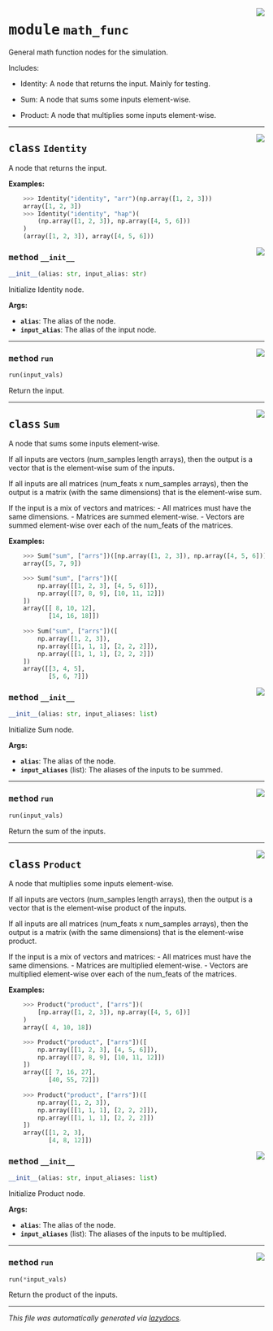 <!-- markdownlint-disable -->

<a href="../../pheno_sim/func_nodes/math_func.py#L0"><img align="right" style="float:right;" src="https://img.shields.io/badge/-source-cccccc?style=flat-square"></a>

# <kbd>module</kbd> `math_func`
General math function nodes for the simulation. 

Includes: 

 * Identity: A node that returns the input. Mainly for testing.  

 * Sum: A node that sums some inputs element-wise. 

 * Product: A node that multiplies some inputs element-wise. 



---

<a href="../../pheno_sim/func_nodes/math_func.py#L18"><img align="right" style="float:right;" src="https://img.shields.io/badge/-source-cccccc?style=flat-square"></a>

## <kbd>class</kbd> `Identity`
A node that returns the input. 



**Examples:**
 ```python
     >>> Identity("identity", "arr")(np.array([1, 2, 3]))
     array([1, 2, 3])
     >>> Identity("identity", "hap")(
         (np.array([1, 2, 3]), np.array([4, 5, 6]))
     )
     (array([1, 2, 3]), array([4, 5, 6]))
``` 

<a href="../../pheno_sim/func_nodes/math_func.py#L32"><img align="right" style="float:right;" src="https://img.shields.io/badge/-source-cccccc?style=flat-square"></a>

### <kbd>method</kbd> `__init__`

```python
__init__(alias: str, input_alias: str)
```

Initialize Identity node. 



**Args:**
 
 - <b>`alias`</b>:  The alias of the node. 
 - <b>`input_alias`</b>:  The alias of the input node. 




---

<a href="../../pheno_sim/func_nodes/math_func.py#L42"><img align="right" style="float:right;" src="https://img.shields.io/badge/-source-cccccc?style=flat-square"></a>

### <kbd>method</kbd> `run`

```python
run(input_vals)
```

Return the input. 


---

<a href="../../pheno_sim/func_nodes/math_func.py#L47"><img align="right" style="float:right;" src="https://img.shields.io/badge/-source-cccccc?style=flat-square"></a>

## <kbd>class</kbd> `Sum`
A node that sums some inputs element-wise. 

If all inputs are vectors (num_samples length arrays), then the output is a vector that is the element-wise sum of the inputs. 

If all inputs are all matrices (num_feats x num_samples arrays), then the output is a matrix (with the same dimensions) that is the  element-wise sum. 

If the input is a mix of vectors and matrices: 
    - All matrices must have the same dimensions. 
    - Matrices are summed element-wise. 
    - Vectors are summed element-wise over each of the num_feats of  the matrices. 



**Examples:**
 ```python
     >>> Sum("sum", ["arrs"])([np.array([1, 2, 3]), np.array([4, 5, 6])])
     array([5, 7, 9])

     >>> Sum("sum", ["arrs"])([
         np.array([[1, 2, 3], [4, 5, 6]]),
         np.array([[7, 8, 9], [10, 11, 12]])
     ])
     array([[ 8, 10, 12],
            [14, 16, 18]])
     
     >>> Sum("sum", ["arrs"])([
         np.array([1, 2, 3]),
         np.array([[1, 1, 1], [2, 2, 2]]),
         np.array([[1, 1, 1], [2, 2, 2]])
     ])
     array([[3, 4, 5],
            [5, 6, 7]])
```          

<a href="../../pheno_sim/func_nodes/math_func.py#L85"><img align="right" style="float:right;" src="https://img.shields.io/badge/-source-cccccc?style=flat-square"></a>

### <kbd>method</kbd> `__init__`

```python
__init__(alias: str, input_aliases: list)
```

Initialize Sum node. 



**Args:**
 
 - <b>`alias`</b>:  The alias of the node. 
 - <b>`input_aliases`</b> (list):  The aliases of the inputs to be summed. 




---

<a href="../../pheno_sim/func_nodes/math_func.py#L95"><img align="right" style="float:right;" src="https://img.shields.io/badge/-source-cccccc?style=flat-square"></a>

### <kbd>method</kbd> `run`

```python
run(input_vals)
```

Return the sum of the inputs. 


---

<a href="../../pheno_sim/func_nodes/math_func.py#L100"><img align="right" style="float:right;" src="https://img.shields.io/badge/-source-cccccc?style=flat-square"></a>

## <kbd>class</kbd> `Product`
A node that multiplies some inputs element-wise. 

If all inputs are vectors (num_samples length arrays), then the output is a vector that is the element-wise product of the inputs. 

If all inputs are all matrices (num_feats x num_samples arrays), then the output is a matrix (with the same dimensions) that is the element-wise product. 

If the input is a mix of vectors and matrices: 
    - All matrices must have the same dimensions. 
    - Matrices are multiplied element-wise. 
    - Vectors are multiplied element-wise over each of the num_feats of  the matrices. 



**Examples:**
 ```python
     >>> Product("product", ["arrs"])(
         [np.array([1, 2, 3]), np.array([4, 5, 6])]
     )
     array([ 4, 10, 18])

     >>> Product("product", ["arrs"])([
         np.array([[1, 2, 3], [4, 5, 6]]),
         np.array([[7, 8, 9], [10, 11, 12]])
     ])
     array([[ 7, 16, 27],
            [40, 55, 72]])
     
     >>> Product("product", ["arrs"])([
         np.array([1, 2, 3]),
         np.array([[1, 1, 1], [2, 2, 2]]),
         np.array([[1, 1, 1], [2, 2, 2]])
     ])
     array([[1, 2, 3],
            [4, 8, 12]])
``` 

<a href="../../pheno_sim/func_nodes/math_func.py#L140"><img align="right" style="float:right;" src="https://img.shields.io/badge/-source-cccccc?style=flat-square"></a>

### <kbd>method</kbd> `__init__`

```python
__init__(alias: str, input_aliases: list)
```

Initialize Product node. 



**Args:**
 
 - <b>`alias`</b>:  The alias of the node. 
 - <b>`input_aliases`</b> (list):  The aliases of the inputs to be multiplied. 




---

<a href="../../pheno_sim/func_nodes/math_func.py#L150"><img align="right" style="float:right;" src="https://img.shields.io/badge/-source-cccccc?style=flat-square"></a>

### <kbd>method</kbd> `run`

```python
run(*input_vals)
```

Return the product of the inputs. 




---

_This file was automatically generated via [lazydocs](https://github.com/ml-tooling/lazydocs)._
